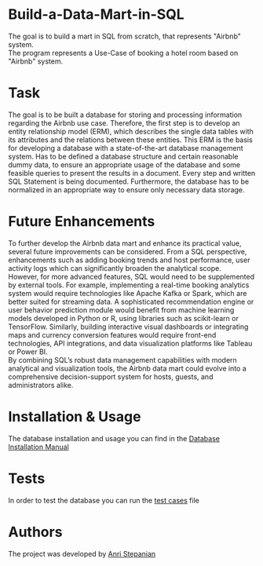 # Build-a-Data-Mart-in-SQL

The goal is to build a mart in SQL from scratch, that represents "Airbnb" system.<br>
The program represents a Use-Case of booking a hotel room based on "Airbnb" system.

# Task

The goal is to be built a database for storing and processing information regarding the Airbnb use case. Therefore, the first step is to develop an entity relationship model (ERM), which describes the single data tables with its attributes and the relations between these entities. This ERM is the basis for developing a database with a state-of-the-art database management system.
Has to be defined a database structure and certain reasonable dummy data, to ensure an appropriate usage of the database and some feasible queries to present the results in a document. Every step and written SQL Statement is being documented. Furthermore, the database has to be normalized in an appropriate way to ensure only necessary data storage.

# Future Enhancements

To further develop the Airbnb data mart and enhance its practical value, several future improvements can be considered. From a SQL perspective, enhancements such as adding booking trends and host performance, user activity logs which can significantly broaden the analytical scope. <br>
However, for more advanced features, SQL would need to be supplemented by external tools. For example, implementing a real-time booking analytics system would require technologies like Apache Kafka or Spark, which are better suited for streaming data. A sophisticated recommendation engine or user behavior prediction module would benefit from machine learning models developed in Python or R, using libraries such as scikit-learn or TensorFlow. Similarly, building interactive visual dashboards or integrating maps and currency conversion features would require front-end technologies, API integrations, and data visualization platforms like Tableau or Power BI. <br>
By combining SQL’s robust data management capabilities with modern analytical and visualization tools, the Airbnb data mart could evolve into a comprehensive decision-support system for hosts, guests, and administrators alike.

# Installation & Usage

The database installation and usage you can find in the [Database Installation Manual](Database_Installation_Manual.pdf)

# Tests

In order to test the database you can run the [test cases](test_cases.sql) file

# Authors
The project was developed by [Anri Stepanian](https://github.com/anristepanian)
